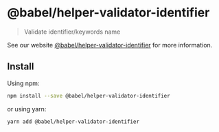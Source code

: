 ﻿# @babel/helper-validator-identifier

> Validate identifier/keywords name

See our website [@babel/helper-validator-identifier](https://babeljs.io/docs/en/babel-helper-validator-identifier) for more information.

## Install

Using npm:

```sh
npm install --save @babel/helper-validator-identifier
```

or using yarn:

```sh
yarn add @babel/helper-validator-identifier
```
